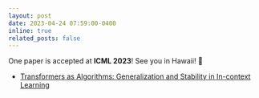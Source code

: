 ```yaml
---
layout: post
date: 2023-04-24 07:59:00-0400
inline: true
related_posts: false
---
```


One paper is accepted at <strong>ICML 2023</strong>! See you in Hawaii! :hibiscus:
<ul>
    <li><a href="https://proceedings.mlr.press/v202/li23l/li23l.pdf">Transformers as Algorithms: Generalization and Stability in In-context Learning</a></li>
</ul>
